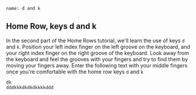 ```ngMeta
name: d and k
```

## Home Row, keys d and k

In the second part of the Home Rows tutorial, we'll learn the use of keys `d` and `k`.
Position your left index finger on the left groove on the keyboard, and your right index finger on the right groove of the keyboard. Look away from the keyboard and feel the grooves with your fingers and try to find them by moving your fingers away.
Enter the following text with your middle fingers once you're comfortable with the home row keys `d` and `k`


```practicetyping
dk
dddkkkdkdkdkkkkddd
```
